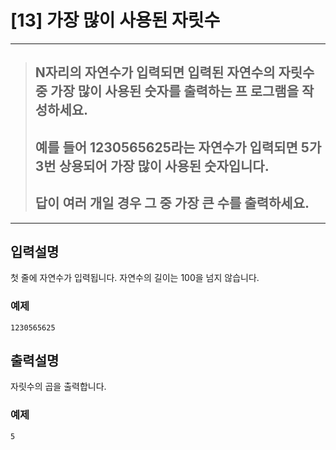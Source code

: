 
# [13] 가장 많이 사용된 자릿수
---

> ## N자리의 자연수가 입력되면 입력된 자연수의 자릿수 중 가장 많이 사용된 숫자를 출력하는 프 로그램을 작성하세요.
> ## 예를 들어 1230565625라는 자연수가 입력되면 5가 3번 상용되어 가장 많이 사용된 숫자입니다. 
> ## 답이 여러 개일 경우 그 중 가장 큰 수를 출력하세요.

---

## 입력설명
첫 줄에 자연수가 입력됩니다. 자연수의 길이는 100을 넘지 않습니다.

### 예제
```
1230565625
```

## 출력설명
자릿수의 곱을 출력합니다.

### 예제

```
5
```


